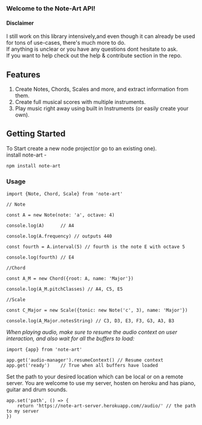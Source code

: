 ### Welcome to the Note-Art API!

#### Disclaimer
I still work on this library intensively,and even though it can already be used for tons of use-cases, there's much more to do.
<br>
If anything is unclear or you have any questions dont hesitate to ask.
<br>If you want to help check out the help & contribute section in the repo. 

## Features
1. Create Notes, Chords, Scales and more, and extract information from them.
2. Create full musical scores with multiple instruments.
3. Play music right away using built in Instruments (or easily create your own).

## Getting Started
To Start create a new node project(or go to an existing one).
<br>install note-art -
``` bash
npm install note-art
```

### Usage
```
import {Note, Chord, Scale} from 'note-art'

// Note

const A = new Note(note: 'a', octave: 4)

console.log(A)      // A4

console.log(A.frequency) // outputs 440

const fourth = A.interval(5) // fourth is the note E with octave 5

console.log(fourth) // E4

//Chord

const A_M = new Chord({root: A, name: 'Major'})

console.log(A_M.pitchClasses) // A4, C5, E5

//Scale

const C_Major = new Scale({tonic: new Note('c', 3), name: 'Major'})

console.log(A_Major.notesString) // C3, D3, E3, F3, G3, A3, B3
```

*When playing audio, make sure to resume the audio context on user interaction, and also wait for all the buffers to load:*
```
import {app} from 'note-art'

app.get('audio-manager').resumeContext() // Resume context
app.get('ready')    // True when all buffers have loaded
```

Set the path to your desired location which can be local or on a remote server.
You are welcome to use my server, hosten on heroku and has piano, guitar and drum sounds.
```
app.set('path', () => {
    return 'https://note-art-server.herokuapp.com//audio/' // the path to my server
})
```
